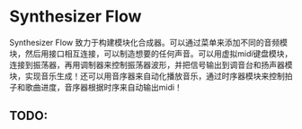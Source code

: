 # Synthesizer Flow

Synthesizer Flow 致力于构建模块化合成器。可以通过菜单来添加不同的音频模块，然后用接口相互连接，可以制造想要的任何声音。可以用虚拟midi键盘模块，连接到振荡器，再用调制器来控制振荡器波形，并把信号输出到调音台和扬声器模块，实现音乐生成！还可以用音序器来自动化播放音乐，通过时序器模块来控制拍子和歌曲进度，音序器根据时序来自动输出midi！

## TODO:

